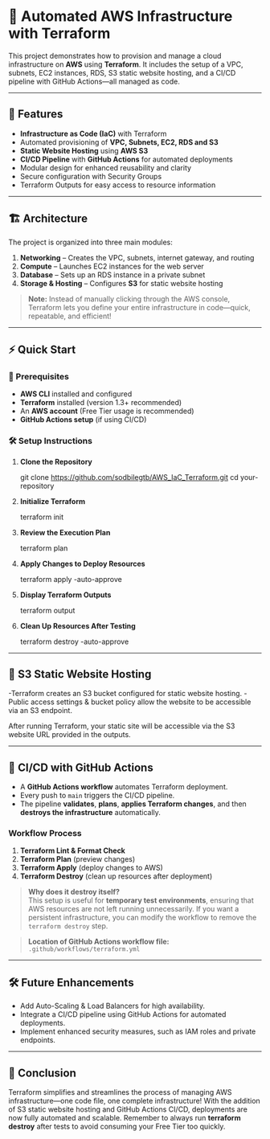 # 🚀 Automated AWS Infrastructure with Terraform

This project demonstrates how to provision and manage a cloud infrastructure on **AWS** using **Terraform**. It includes the setup of a VPC, subnets, EC2 instances, RDS, S3 static website hosting, and a CI/CD pipeline with GitHub Actions—all managed as code.

---

## 📌 Features
- **Infrastructure as Code (IaC)** with Terraform
- Automated provisioning of **VPC, Subnets, EC2, RDS and S3**
- **Static Website Hosting** using **AWS S3**
- **CI/CD Pipeline** with **GitHub Actions** for automated deployments
- Modular design for enhanced reusability and clarity
- Secure configuration with Security Groups
- Terraform Outputs for easy access to resource information

---

## 🏗 Architecture
The project is organized into three main modules:

1. **Networking** – Creates the VPC, subnets, internet gateway, and routing
2. **Compute** – Launches EC2 instances for the web server
3. **Database** – Sets up an RDS instance in a private subnet
4. **Storage & Hosting** – Configures **S3** for static website hosting 

> **Note:** Instead of manually clicking through the AWS console, Terraform lets you define your entire infrastructure in code—quick, repeatable, and efficient!

---

## ⚡ Quick Start

### 🔹 Prerequisites
- **AWS CLI** installed and configured
- **Terraform** installed (version 1.3+ recommended)
- An **AWS account** (Free Tier usage is recommended)
- **GitHub Actions setup** (if using CI/CD)

### 🛠 Setup Instructions

1. **Clone the Repository**
   
   git clone https://github.com/sodbilegtb/AWS_IaC_Terraform.git
   cd your-repository

2. **Initialize Terraform**

    terraform init

3. **Review the Execution Plan**

    terraform plan

4. **Apply Changes to Deploy Resources**

    terraform apply -auto-approve

5. **Display Terraform Outputs**

    terraform output

6. **Clean Up Resources After Testing**

    terraform destroy -auto-approve

---

## 🚀 S3 Static Website Hosting
-Terraform creates an S3 bucket configured for static website hosting.
-Public access settings & bucket policy allow the website to be accessible via an S3 endpoint.

After running Terraform, your static site will be accessible via the S3 website URL provided in the outputs.

---

## 🔄 CI/CD with GitHub Actions
- A **GitHub Actions workflow** automates Terraform deployment.
- Every push to `main` triggers the CI/CD pipeline.
- The pipeline **validates**, **plans**, **applies Terraform changes**, and then **destroys the infrastructure** automatically.

### **Workflow Process**
1. **Terraform Lint & Format Check**
2. **Terraform Plan** (preview changes)
3. **Terraform Apply** (deploy changes to AWS)
4. **Terraform Destroy** (clean up resources after deployment)

> **Why does it destroy itself?**  
> This setup is useful for **temporary test environments**, ensuring that AWS resources are not left running unnecessarily. If you want a persistent infrastructure, you can modify the workflow to remove the `terraform destroy` step.

> **Location of GitHub Actions workflow file:** `.github/workflows/terraform.yml`

---

## 🛠 Future Enhancements

- Add Auto-Scaling & Load Balancers for high availability.
- Integrate a CI/CD pipeline using GitHub Actions for automated deployments.
- Implement enhanced security measures, such as IAM roles and private endpoints.

---

## 📢 Conclusion
Terraform simplifies and streamlines the process of managing AWS infrastructure—one code file, one complete infrastructure!
With the addition of S3 static website hosting and GitHub Actions CI/CD, deployments are now fully automated and scalable.
Remember to always run **terraform destroy** after tests to avoid consuming your Free Tier too quickly.

